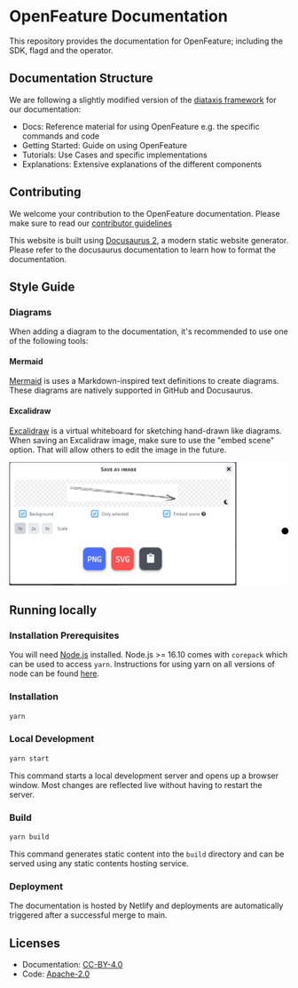 # OpenFeature Documentation

This repository provides the documentation for OpenFeature; including the SDK, flagd and the operator.

## Documentation Structure

We are following a slightly modified version of the [diataxis framework](https://diataxis.fr/) for our documentation:

- Docs: Reference material for using OpenFeature e.g. the specific commands and code
- Getting Started: Guide on using OpenFeature
- Tutorials: Use Cases and specific implementations
- Explanations: Extensive explanations of the different components

## Contributing

We welcome your contribution to the OpenFeature documentation. Please make sure to read our [contributor guidelines](https://github.com/open-feature/.github/blob/main/CONTRIBUTING.md)

This website is built using [Docusaurus 2](https://docusaurus.io/), a modern static website generator.
Please refer to the docusaurus documentation to learn how to format the documentation.

## Style Guide

### Diagrams

When adding a diagram to the documentation, it's recommended to use one of the following tools:

#### Mermaid

[Mermaid](https://mermaid-js.github.io/) is uses a Markdown-inspired text definitions to create diagrams. These diagrams are natively supported in GitHub and Docusaurus.

#### Excalidraw

[Excalidraw](https://excalidraw.com/) is a virtual whiteboard for sketching hand-drawn like diagrams. When saving an Excalidraw image, make sure to use the "embed scene" option. That will allow others to edit the image in the future.

![Excalidraw Embed Scene](./static/img/excalidraw-embed-scene.png)

## Running locally
### Installation Prerequisites
You will need [Node.js](https://nodejs.org/en/download) installed. Node.js >= 16.10 comes with `corepack` which can be used to access `yarn`. Instructions for using yarn on all versions of node can be found [here](https://yarnpkg.com/getting-started/install).

### Installation

```sh
yarn
```

### Local Development

```sh
yarn start
```

This command starts a local development server and opens up a browser window. Most changes are reflected live without having to restart the server.

### Build

```sh
yarn build
```

This command generates static content into the `build` directory and can be served using any static contents hosting service.

### Deployment

The documentation is hosted by Netlify and deployments are automatically triggered after a successful merge to main.

## Licenses

- Documentation: [CC-BY-4.0](LICENSE)
- Code: [Apache-2.0](LICENSE-CODE)
